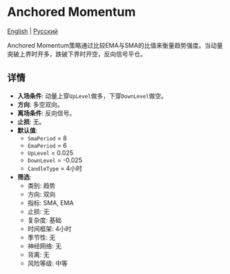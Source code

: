 # Anchored Momentum
[English](README.md) | [Русский](README_ru.md)

Anchored Momentum策略通过比较EMA与SMA的比值来衡量趋势强度。当动量突破上界时开多，跌破下界时开空，反向信号平仓。

## 详情

- **入场条件**: 动量上穿`UpLevel`做多，下穿`DownLevel`做空。
- **方向**: 多空双向。
- **离场条件**: 反向信号。
- **止损**: 无。
- **默认值**:
  - `SmaPeriod` = 8
  - `EmaPeriod` = 6
  - `UpLevel` = 0.025
  - `DownLevel` = -0.025
  - `CandleType` = 4小时
- **筛选**:
  - 类别: 趋势
  - 方向: 双向
  - 指标: SMA, EMA
  - 止损: 无
  - 复杂度: 基础
  - 时间框架: 4小时
  - 季节性: 无
  - 神经网络: 无
  - 背离: 无
  - 风险等级: 中等

